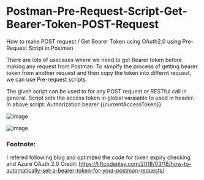 # Postman-Pre-Request-Script-Get-Bearer-Token-POST-Request
How to make POST request / Get Bearer Token using OAuth2.0 using Pre-Request Script in Postman

There are lots of usecases where we need to get Bearer token before making any request from Postman. To simplfy the process of getting bearer token from another request and then copy the token into differnt request, we can use Pre-request scripts.

The given script can be used to for any POST request or RESTful call in general. 
Script sets the access token in global varaiable to used in header.
In above script: Authorization:bearer {{currentAccessToken}}


![image](https://user-images.githubusercontent.com/3315158/126467017-1fd17dd1-05dc-42e6-897b-51c21e21fb47.png)

![image](https://user-images.githubusercontent.com/3315158/126467117-d67f14f5-1eb3-4af1-b11b-a320dcd3974a.png)



### Footnote: 
I refered following blog and optimzed the code for token expiry checking and Azure OAuth 2.0
Credit: https://liftcodeplay.com/2018/03/18/how-to-automatically-set-a-bearer-token-for-your-postman-requests/

